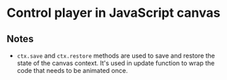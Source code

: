 # Control player in JavaScript canvas

## Notes

- `ctx.save` and `ctx.restore` methods are used to save and restore the state of
the canvas context. It's used in update function to wrap the code that needs to
be animated once.